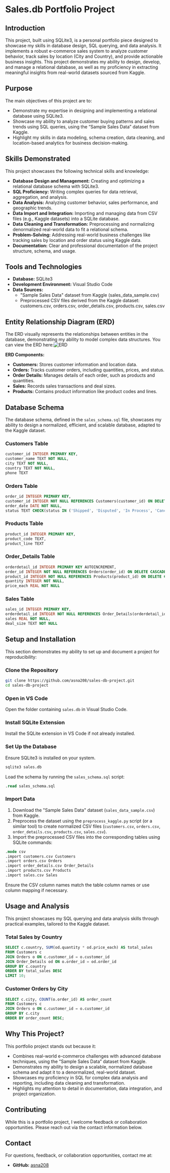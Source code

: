  # Sales.db Portfolio Project

## Introduction
This project, built using SQLite3, is a personal portfolio piece designed to showcase my skills in database design, SQL querying, and data analysis. It implements a robust e-commerce sales system to analyze customer behavior, track sales by location (City and Country), and provide actionable business insights. This project demonstrates my ability to design, develop, and manage a relational database, as well as my proficiency in extracting meaningful insights from real-world datasets sourced from Kaggle.

## Purpose
The main objectives of this project are to:
- Demonstrate my expertise in designing and implementing a relational database using SQLite3.
- Showcase my ability to analyze customer buying patterns and sales trends using SQL queries, using the “Sample Sales Data” dataset from Kaggle.
- Highlight my skills in data modeling, schema creation, data cleaning, and location-based analytics for business decision-making.

## Skills Demonstrated
This project showcases the following technical skills and knowledge:
- **Database Design and Management:** Creating and optimizing a relational database schema with SQLite3.
- **SQL Proficiency:** Writing complex queries for data retrieval, aggregation, and analysis.
- **Data Analysis:** Analyzing customer behavior, sales performance, and geographic trends.
- **Data Import and Integration:** Importing and managing data from CSV files (e.g., Kaggle datasets) into a SQLite database.
- **Data Cleaning and Transformation:** Preprocessing and normalizing denormalized real-world data to fit a relational schema.
- **Problem-Solving:** Addressing real-world business challenges like tracking sales by location and order status using Kaggle data.
- **Documentation:** Clear and professional documentation of the project structure, schema, and usage.

## Tools and Technologies
- **Database:** SQLite3
- **Development Environment:** Visual Studio Code
- **Data Sources:** 
  - "Sample Sales Data" dataset from Kaggle (sales_data_sample.csv)
  - Preprocessed CSV files derived from the Kaggle dataset: customers.csv, orders.csv, order_details.csv, products.csv, sales.csv

## Entity Relationship Diagram (ERD)
The ERD visually represents the relationships between entities in the database, demonstrating my ability to model complex data structures. You can view the ERD here:![ ERD](<Entity Relationship Diagram Team Whiteboard-3.png>)

**ERD Components:**
- **Customers:** Stores customer information and location data.
- **Orders:** Tracks customer orders, including quantities, prices, and status.
- **Order Details:** Manages details of each order, such as products and quantities.
- **Sales:** Records sales transactions and deal sizes.
- **Products:** Contains product information like product codes and lines.

## Database Schema
The database schema, defined in the `sales_schema.sql` file, showcases my ability to design a normalized, efficient, and scalable database, adapted to the Kaggle dataset.

### **Customers Table**
```sql
customer_id INTEGER PRIMARY KEY,
customer_name TEXT NOT NULL,
city TEXT NOT NULL,
country TEXT NOT NULL,
phone TEXT
```

### **Orders Table**
```sql
order_id INTEGER PRIMARY KEY,
customer_id INTEGER NOT NULL REFERENCES Customers(customer_id) ON DELETE CASCADE,
order_date DATE NOT NULL,
status TEXT CHECK(status IN ('Shipped', 'Disputed', 'In Process', 'Cancelled', 'On Hold', 'Resolved'))
```

### **Products Table**
```sql
product_id INTEGER PRIMARY KEY,
product_code TEXT,
product_line TEXT
```

### **Order_Details Table**
```sql
orderdetail_id INTEGER PRIMARY KEY AUTOINCREMENT,
order_id INTEGER NOT NULL REFERENCES Orders(order_id) ON DELETE CASCADE,
product_id INTEGER NOT NULL REFERENCES Products(product_id) ON DELETE CASCADE,
quantity INTEGER NOT NULL,
price_each REAL NOT NULL
```

### **Sales Table**
```sql
sales_id INTEGER PRIMARY KEY,
orderdetail_id INTEGER NOT NULL REFERENCES Order_Details(orderdetail_id) ON DELETE CASCADE,
sales REAL NOT NULL,
deal_size TEXT NOT NULL
```

## Setup and Installation
This section demonstrates my ability to set up and document a project for reproducibility:

### **Clone the Repository**
```bash
git clone https://github.com/asna208/sales-db-project.git
cd sales-db-project
```

### **Open in VS Code**
Open the folder containing `sales.db` in Visual Studio Code.

### **Install SQLite Extension**
Install the SQLite extension in VS Code if not already installed.

### **Set Up the Database**
Ensure SQLite3 is installed on your system.

```bash
sqlite3 sales.db
```

Load the schema by running the `sales_schema.sql` script:
```sql
.read sales_schema.sql
```

### **Import Data**
1. Download the "Sample Sales Data" dataset (`sales_data_sample.csv`) from Kaggle.
2. Preprocess the dataset using the `preprocess_kaggle.py` script (or a similar tool) to create normalized CSV files (`customers.csv`, `orders.csv`, `order_details.csv`, `products.csv`, `sales.csv`).
3. Import the preprocessed CSV files into the corresponding tables using SQLite commands:

```sql
.mode csv
.import customers.csv Customers
.import orders.csv Orders
.import order_details.csv Order_Details
.import products.csv Products
.import sales.csv Sales
```

Ensure the CSV column names match the table column names or use column mapping if necessary.

## Usage and Analysis
This project showcases my SQL querying and data analysis skills through practical examples, tailored to the Kaggle dataset.

### **Total Sales by Country**
```sql
SELECT c.country, SUM(od.quantity * od.price_each) AS total_sales
FROM Customers c
JOIN Orders o ON c.customer_id = o.customer_id
JOIN Order_Details od ON o.order_id = od.order_id
GROUP BY c.country
ORDER BY total_sales DESC
LIMIT 10;
```

### **Customer Orders by City**
```sql
SELECT c.city, COUNT(o.order_id) AS order_count
FROM Customers c
JOIN Orders o ON c.customer_id = o.customer_id
GROUP BY c.city
ORDER BY order_count DESC;
```

## Why This Project?
This portfolio project stands out because it:
- Combines real-world e-commerce challenges with advanced database techniques, using the “Sample Sales Data” dataset from Kaggle.
- Demonstrates my ability to design a scalable, normalized database schema and adapt it to a denormalized, real-world dataset.
- Showcases my proficiency in SQL for complex data analysis and reporting, including data cleaning and transformation.
- Highlights my attention to detail in documentation, data integration, and project organization.

## Contributing
While this is a portfolio project, I welcome feedback or collaboration opportunities. Please reach out via the contact information below.

## Contact
For questions, feedback, or collaboration opportunities, contact me at:

 
- **GitHub:** [asna208](https://github.com/asna208)
